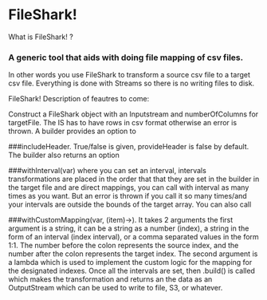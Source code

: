 # FileShark!
What is FileShark! ?

### A generic tool that aids with doing file mapping of csv files.

In other words you use FileShark to transform a source csv file to a target csv file. Everything is done with Streams so
there is no writing files to disk.


FileShark! Description of feautres to come:

Construct a FileShark object with an Inputstream and  numberOfColumns for targetFile. 
The IS has to have rows in csv format otherwise an error is thrown.
A builder provides an option to 

###includeHeader. True/false is given, provideHeader is false by default.
The builder also returns an option 

###withInterval(var) where you can set an interval, intervals transformations are placed in the order that that they are set in the builder in the target file and are direct mappings, you can call with interval as many times as you want. But an error is thrown if you call it so many times/and your intervals are outside the bounds of the target array. You can also call 

###withCustomMapping(var, (item)->). It takes 2 arguments the first argument is a string, it can be a string as a number (index), a string in the form of an interval (index interval), or a comma separated values in the form 1:1. The number before the colon represents the source index, and the number after the colon represents the target index. The second argument is a lambda which is used to implement the custom logic for the mapping for the designated indexes. Once all the intervals are set, then .build() is called which makes the transformation and returns an the data as an OutputStream which can be used to write to file, S3, or whatever. 
